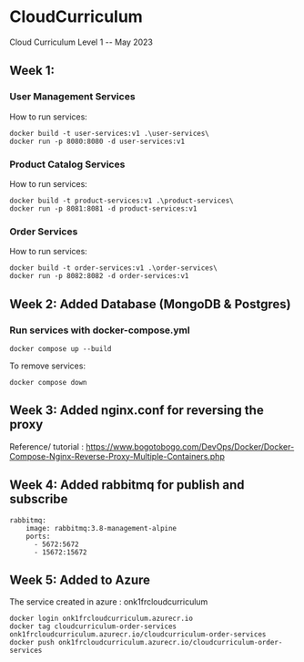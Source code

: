 # CloudCurriculum
Cloud Curriculum Level 1 -- May 2023

## Week 1:
### User Management Services
How to run services:
```
docker build -t user-services:v1 .\user-services\
docker run -p 8080:8080 -d user-services:v1
```
### Product Catalog Services
How to run services:
```
docker build -t product-services:v1 .\product-services\
docker run -p 8081:8081 -d product-services:v1
```

### Order Services
How to run services:
```
docker build -t order-services:v1 .\order-services\
docker run -p 8082:8082 -d order-services:v1
```



## Week 2: Added Database (MongoDB & Postgres)
### Run services with docker-compose.yml
```
docker compose up --build
```
To remove services:
```
docker compose down
```

## Week 3: Added nginx.conf for reversing the proxy
Reference/ tutorial : https://www.bogotobogo.com/DevOps/Docker/Docker-Compose-Nginx-Reverse-Proxy-Multiple-Containers.php

## Week 4: Added rabbitmq for publish and subscribe
```
rabbitmq:
    image: rabbitmq:3.8-management-alpine
    ports:
      - 5672:5672
      - 15672:15672
```
## Week 5: Added to Azure
The service created in azure : onk1frcloudcurriculum
```
docker login onk1frcloudcurriculum.azurecr.io
docker tag cloudcurriculum-order-services onk1frcloudcurriculum.azurecr.io/cloudcurriculum-order-services
docker push onk1frcloudcurriculum.azurecr.io/cloudcurriculum-order-services
```